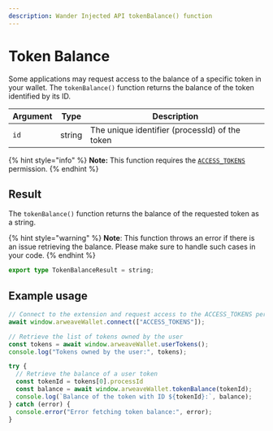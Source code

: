 ```yaml
---
description: Wander Injected API tokenBalance() function
---
```


# Token Balance

Some applications may request access to the balance of a specific token in your wallet. The `tokenBalance()` function returns the balance of the token identified by its ID.

| Argument | Type   | Description                                    |
| -------- | ------ | ---------------------------------------------- |
| `id`     | string | The unique identifier (processId) of the token |

{% hint style="info" %}
**Note:** This function requires the [`ACCESS_TOKENS`](connect.md#permissions) permission.
{% endhint %}

## Result

The `tokenBalance()` function returns the balance of the requested token as a string.

{% hint style="warning" %}
**Note**: This function throws an error if there is an issue retrieving the balance. Please make sure to handle such cases in your code.
{% endhint %}

```typescript
export type TokenBalanceResult = string;
```

## Example usage

```ts
// Connect to the extension and request access to the ACCESS_TOKENS permission
await window.arweaveWallet.connect(["ACCESS_TOKENS"]);

// Retrieve the list of tokens owned by the user
const tokens = await window.arweaveWallet.userTokens();
console.log("Tokens owned by the user:", tokens);

try {
  // Retrieve the balance of a user token
  const tokenId = tokens[0].processId
  const balance = await window.arweaveWallet.tokenBalance(tokenId);
  console.log(`Balance of the token with ID ${tokenId}:`, balance);
} catch (error) {
  console.error("Error fetching token balance:", error);
}
```
